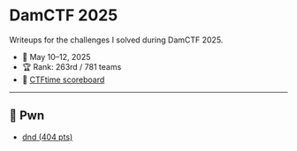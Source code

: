 # DamCTF 2025

Writeups for the challenges I solved during DamCTF 2025.

- 📅 May 10–12, 2025
- 🏆 Rank: 263rd / 781 teams
- 🔗 [CTFtime scoreboard](https://ctftime.org/event/2585)

---

## 📂 Pwn

- [dnd (404 pts)](./pwn/dnd/README.md)
